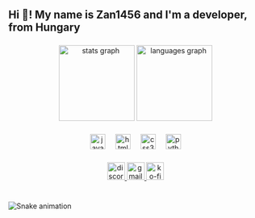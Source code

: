 <h2 align="left">Hi 👋! My name is Zan1456 and I'm a developer, from Hungary</h2>

###

<div align="center">
  <img src="https://github-readme-stats.vercel.app/api?username=zan1456&hide_title=true&hide_rank=false&show_icons=true&include_all_commits=true&count_private=true&disable_animations=false&theme=chartreuse-dark&locale=en&hide_border=true" height="150" alt="stats graph"  />
  <img src="https://github-readme-stats.vercel.app/api/top-langs?username=zan1456&locale=en&hide_title=true&layout=compact&card_width=320&langs_count=5&theme=chartreuse-dark&hide_border=true" height="150" alt="languages graph"  />
</div>

###

<div align="center">
  <img src="https://cdn.jsdelivr.net/gh/devicons/devicon/icons/javascript/javascript-original.svg" height="30" alt="javascript logo"  />
  <img width="12" />
  <img src="https://cdn.jsdelivr.net/gh/devicons/devicon/icons/html5/html5-original.svg" height="30" alt="html5 logo"  />
  <img width="12" />
  <img src="https://cdn.jsdelivr.net/gh/devicons/devicon/icons/css3/css3-original.svg" height="30" alt="css3 logo"  />
  <img width="12" />
  <img src="https://cdn.jsdelivr.net/gh/devicons/devicon/icons/python/python-original.svg" height="30" alt="python logo"  />
</div>

###

<div align="center">
  <a href="https://discord.com/zan1456" target="_blank">
    <img src="https://img.shields.io/static/v1?message=Discord&logo=discord&label=&color=111&logoColor=white&labelColor=&style=for-the-badge" height="35" alt="discord logo"  />
  </a>
  <a href="mailto:support@zan1456.hu" target="_blank">
    <img src="https://img.shields.io/static/v1?message=Mail&logo=gmail&label=&color=111&logoColor=white&labelColor=&style=for-the-badge" height="35" alt="gmail logo"  />
  </a>
  <a href="https://ko-fi.com/zan1456" target="_blank">
    <img src="https://img.shields.io/static/v1?message=Ko-fi&logo=ko-fi&label=&color=111&logoColor=white&labelColor=&style=for-the-badge" height="35" alt="ko-fi logo"  />
  </a>
</div>

###

<br clear="both">

<img src="https://raw.githubusercontent.com/zan1456/zan1456/output/snake.svg" alt="Snake animation" />

###
